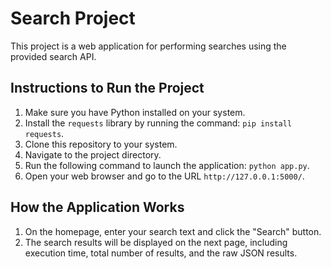 # Search Project

This project is a web application for performing searches using the provided search API.

## Instructions to Run the Project

1. Make sure you have Python installed on your system.
2. Install the `requests` library by running the command: `pip install requests`.
3. Clone this repository to your system.
4. Navigate to the project directory.
5. Run the following command to launch the application: `python app.py`.
6. Open your web browser and go to the URL `http://127.0.0.1:5000/`.

## How the Application Works

1. On the homepage, enter your search text and click the "Search" button.
2. The search results will be displayed on the next page, including execution time, total number of results, and the raw JSON results.


